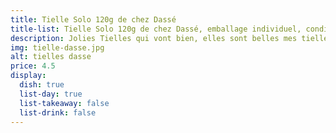 ```yaml
---
title: Tielle Solo 120g de chez Dassé
title-list: Tielle Solo 120g de chez Dassé, emballage individuel, conditionné sous atmosphère protectrice.
description: Jolies Tielles qui vont bien, elles sont belles mes tielles ! Bières artisanales.
img: tielle-dasse.jpg
alt: tielles dasse
price: 4.5
display: 
  dish: true
  list-day: true
  list-takeaway: false
  list-drink: false
---
```

